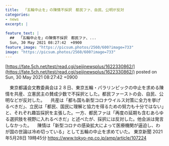 ```yaml
---
title:  「五輪中止を」の陳情不採択　都民ファ、自民、公明が反対  
categories:
- news
excerpt: |
  
feature_text: |
  ##  「五輪中止を」の陳情不採択　都民ファ、...
  Sun, 30 May 2021 08:27:42  +0900
feature_image: "https://picsum.photos/2560/600?image=733"
image: "https://picsum.photos/2560/600?image=733"
---
```


[https://fate.5ch.net/test/read.cgi/seijinewsplus/1622330862/](https://fate.5ch.net/test/read.cgi/seijinewsplus/1622330862/)
posted on Sun, 30 May 2021 08:27:42  +0900

<!--more-->

　東京都議会文教委員会は２８日、東京五輪・パラリンピックの中止を求める陳情を共産、立憲民主の賛成少数で不採択とした。都民ファーストの会、自民、公明などが反対した。 　共産は「都も国も新型コロナウイルス対策に全力を挙げるべきだ」、立民は「都民、国民に理解と協力を得るための努力も十分ではない」と、それぞれ趣旨採択を主張した。一方、都民ファは「再度の延期も含むあらゆる選択肢を視野に入れるべきだ」と述べたが、採択には反対した。他会派は発言しなかった。 　陳情は「新型コロナの感染拡大によって医療機関が逼迫し、わが国の世論は冷め切っている」として五輪の中止を求めていた。 東京新聞 2021年5月28日 19時45分 https://www.tokyo-np.co.jp/amp/article/107224
